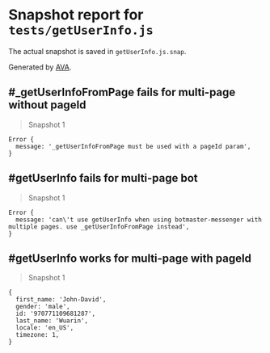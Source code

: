 # Snapshot report for `tests/getUserInfo.js`

The actual snapshot is saved in `getUserInfo.js.snap`.

Generated by [AVA](https://ava.li).

## #_getUserInfoFromPage fails for multi-page without pageId

> Snapshot 1

    Error {
      message: '_getUserInfoFromPage must be used with a pageId param',
    }

## #getUserInfo fails for multi-page bot

> Snapshot 1

    Error {
      message: 'can\'t use getUserInfo when using botmaster-messenger with multiple pages. use _getUserInfoFromPage instead',
    }

## #getUserInfo works for multi-page with pageId

> Snapshot 1

    {
      first_name: 'John-David',
      gender: 'male',
      id: '970771109681287',
      last_name: 'Wuarin',
      locale: 'en_US',
      timezone: 1,
    }
